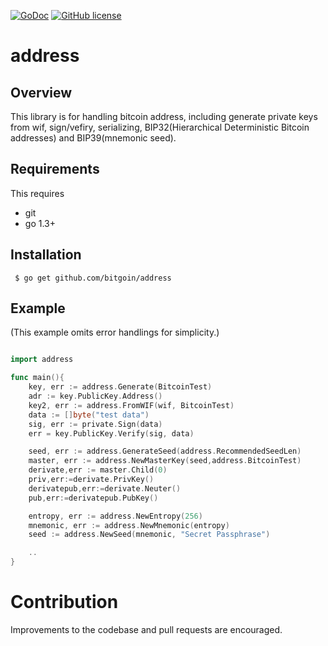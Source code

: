 [![GoDoc](https://godoc.org/github.com/bitgoin/address?status.svg)](https://godoc.org/github.com/bitgoin/address)
[![GitHub license](https://img.shields.io/badge/license-MIT-blue.svg)](https://raw.githubusercontent.com/bitgoin/address/LICENSE)


# address 

## Overview

This  library is for handling bitcoin address, including generate private keys from wif, sign/vefiry, serializing,
BIP32(Hierarchical Deterministic Bitcoin addresses) and BIP39(mnemonic seed). 

## Requirements

This requires

* git
* go 1.3+


## Installation

     $ go get github.com/bitgoin/address


## Example
(This example omits error handlings for simplicity.)

```go

import address

func main(){
	key, err := address.Generate(BitcoinTest)
	adr := key.PublicKey.Address()
    key2, err := address.FromWIF(wif, BitcoinTest)
	data := []byte("test data")
	sig, err := private.Sign(data)
	err = key.PublicKey.Verify(sig, data)

    seed, err := address.GenerateSeed(address.RecommendedSeedLen)
	master, err := address.NewMasterKey(seed,address.BitcoinTest)
    derivate,err := master.Child(0)
	priv,err:=derivate.PrivKey()
	derivatepub,err:=derivate.Neuter()
	pub,err:=derivatepub.PubKey()

    entropy, err := address.NewEntropy(256)
    mnemonic, err := address.NewMnemonic(entropy)
    seed := address.NewSeed(mnemonic, "Secret Passphrase")

	..
}
```


# Contribution
Improvements to the codebase and pull requests are encouraged.


